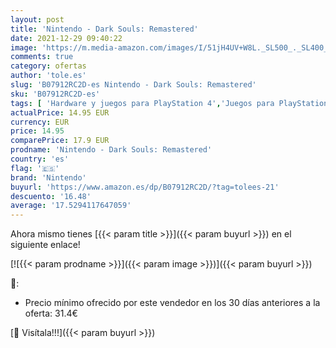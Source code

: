 ```yaml
---
layout: post
title: 'Nintendo - Dark Souls: Remastered'
date: 2021-12-29 09:40:22
image: 'https://m.media-amazon.com/images/I/51jH4UV+W8L._SL500_._SL400_.jpg'
comments: true
category: ofertas
author: 'tole.es'
slug: 'B07912RC2D-es Nintendo - Dark Souls: Remastered'
sku: 'B07912RC2D-es'
tags: [ 'Hardware y juegos para PlayStation 4','Juegos para PlayStation 4','Videojuegos','nintendo', ]
actualPrice: 14.95 EUR
currency: EUR
price: 14.95
comparePrice: 17.9 EUR
prodname: 'Nintendo - Dark Souls: Remastered'
country: 'es'
flag: '🇪🇸'
brand: 'Nintendo'
buyurl: 'https://www.amazon.es/dp/B07912RC2D/?tag=tolees-21'
descuento: '16.48'
average: '17.5294117647059'
---
```


Ahora mismo tienes [{{< param title >}}]({{< param buyurl >}}) en el siguiente enlace!

[![{{< param prodname >}}]({{< param image >}})]({{< param buyurl >}})

🔎:

- Precio mínimo ofrecido por este vendedor en los 30 días anteriores a la oferta: 31.4€

[🛒 Visítala!!!]({{< param buyurl >}})
